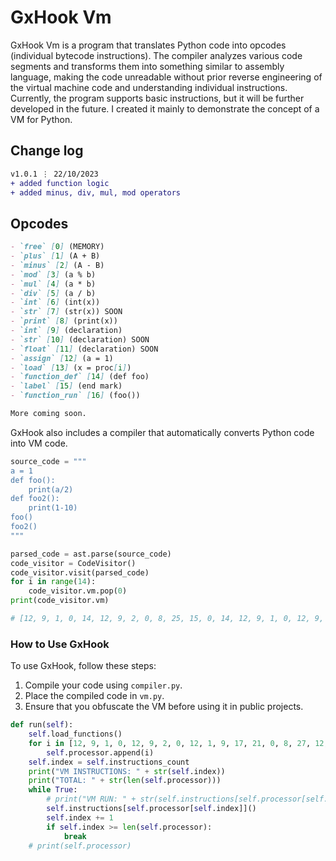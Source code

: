 # GxHook Vm

GxHook Vm is a program that translates Python code into opcodes (individual bytecode instructions). The compiler analyzes various code segments and transforms them into something similar to assembly language, making the code unreadable without prior reverse engineering of the virtual machine code and understanding individual instructions. Currently, the program supports basic instructions, but it will be further developed in the future. I created it mainly to demonstrate the concept of a VM for Python.

## Change log
```diff
v1.0.1 ⋮ 22/10/2023
+ added function logic
+ added minus, div, mul, mod operators
```

## Opcodes
```markdown
- `free` [0] (MEMORY)
- `plus` [1] (A + B)
- `minus` [2] (A - B)
- `mod` [3] (a % b) 
- `mul` [4] (a * b) 
- `div` [5] (a / b) 
- `int` [6] (int(x))
- `str` [7] (str(x)) SOON
- `print` [8] (print(x))
- `int` [9] (declaration)
- `str` [10] (declaration) SOON
- `float` [11] (declaration) SOON
- `assign` [12] (a = 1)
- `load` [13] (x = proc[i])
- `function_def` [14] (def foo)
- `label` [15] (end mark)
- `function_run` [16] (foo())

More coming soon.
```
GxHook also includes a compiler that automatically converts Python code into VM code.

```python
source_code = """
a = 1
def foo():
    print(a/2)
def foo2():
    print(1-10)
foo()
foo2()
"""

parsed_code = ast.parse(source_code)
code_visitor = CodeVisitor()
code_visitor.visit(parsed_code)
for i in range(14):
    code_visitor.vm.pop(0)
print(code_visitor.vm)

# [12, 9, 1, 0, 14, 12, 9, 2, 0, 8, 25, 15, 0, 14, 12, 9, 1, 0, 12, 9, 10, 0, 12, 2, 9, 34, 38, 0, 8, 44, 15, 0, 16, 22, 16, 31]
```

### How to Use GxHook

To use GxHook, follow these steps:

1. Compile your code using `compiler.py`.
2. Place the compiled code in `vm.py`.
3. Ensure that you obfuscate the VM before using it in public projects.

```python
def run(self):
    self.load_functions()
    for i in [12, 9, 1, 0, 12, 9, 2, 0, 12, 1, 9, 17, 21, 0, 8, 27, 12, 9, 1, 0, 12, 9, 10, 0, 12, 2, 9, 33, 37, 0, 8, 43]:
        self.processor.append(i)
    self.index = self.instructions_count
    print("VM INSTRUCTIONS: " + str(self.index))
    print("TOTAL: " + str(len(self.processor)))
    while True:
        # print("VM RUN: " + str(self.instructions[self.processor[self.index]]), self.index)
        self.instructions[self.processor[self.index]]()
        self.index += 1
        if self.index >= len(self.processor):
            break
    # print(self.processor)
```

